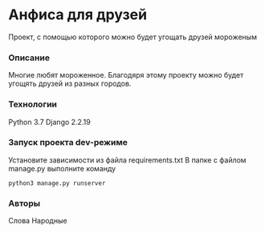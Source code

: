 # Анфиса для друзей
Проект, с помощью которого можно будет угощать друзей мороженым
### Описание
Многие любят мороженное. Благодяря этому проекту можно будет угощять друзей из разных городов.
### Технологии
Python 3.7
Django 2.2.19
### Запуск проекта dev-режиме
Установите зависимости из файла requirements.txt
В папке с файлом manage.py выполните команду
```
python3 manage.py runserver
```
### Авторы
Слова Народные